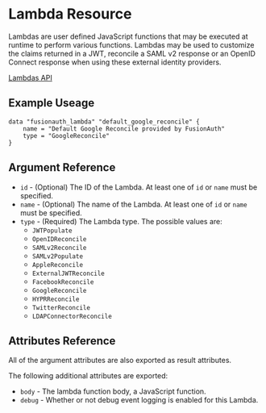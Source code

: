 # Lambda Resource

Lambdas are user defined JavaScript functions that may be executed at runtime to perform various functions. Lambdas may be used to customize the claims returned in a JWT, reconcile a SAML v2 response or an OpenID Connect response when using these external identity providers.

[Lambdas API](https://fusionauth.io/docs/v1/tech/apis/lambdas)

## Example Useage

```hcl
data "fusionauth_lambda" "default_google_reconcile" {
    name = "Default Google Reconcile provided by FusionAuth"
    type = "GoogleReconcile"
}
```

## Argument Reference

* `id`   - (Optional) The ID of the Lambda. At least one of `id` or `name` must be specified.
* `name` - (Optional) The name of the Lambda. At least one of `id` or `name` must be specified.
* `type` - (Required) The Lambda type. The possible values are:
    - `JWTPopulate`
    - `OpenIDReconcile`
    - `SAMLv2Reconcile`
    - `SAMLv2Populate`
    - `AppleReconcile`
    - `ExternalJWTReconcile`
    - `FacebookReconcile`
    - `GoogleReconcile`
    - `HYPRReconcile`
    - `TwitterReconcile`
    - `LDAPConnectorReconcile`

## Attributes Reference

All of the argument attributes are also exported as result attributes. 

The following additional attributes are exported:

* `body`  - The lambda function body, a JavaScript function.
* `debug` - Whether or not debug event logging is enabled for this Lambda.
